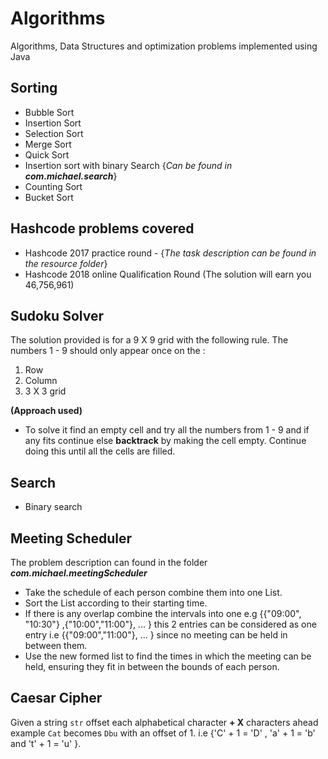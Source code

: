 # Algorithms
Algorithms, Data Structures and optimization problems implemented using Java

## Sorting
- Bubble Sort
- Insertion Sort
- Selection Sort
- Merge Sort
- Quick Sort
- Insertion sort with binary Search {_Can be found in **com.michael.search**_}
- Counting Sort
- Bucket Sort

## Hashcode problems covered
- Hashcode 2017 practice round - {_The task description can be found in the resource folder_}
- Hashcode 2018 online Qualification Round (The solution will earn you 46,756,961)

## Sudoku Solver
The solution provided is for a 9 X 9 grid with the following rule. The numbers 1 - 9 should only appear once on the :
  1. Row
  2. Column 
  3. 3 X 3 grid

**(Approach used)**
- To solve it find an empty cell and try all the numbers from 1 - 9 and if any fits continue else **backtrack** by making the
cell empty. Continue doing this until all the cells are filled.

  
## Search
- Binary search

## Meeting Scheduler
The problem description can found in the folder _**com.michael.meetingScheduler**_ 
- Take the schedule of each person combine them into one List.
- Sort the List according to their starting time.
- If there is any overlap combine the intervals into one e.g {{"09:00", "10:30"} ,{"10:00","11:00"}, ... }
this 2 entries can be considered as one entry i.e {{"09:00","11:00"}, ... } since no meeting can be held in between them.
- Use the new formed list to find the times in which the meeting can be held, ensuring they fit in between the bounds of each
person.

## Caesar Cipher
Given a string `str` offset each alphabetical character **+ X** characters ahead example `Cat` becomes `Dbu` with an offset of 1.
i.e {'C' + 1 = 'D' , 'a' + 1 = 'b' and 't' + 1 = 'u' }. 

        
